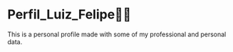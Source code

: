 # Perfil_Luiz_Felipe👨‍💻

This is a personal profile made with some of my professional and personal data. 


